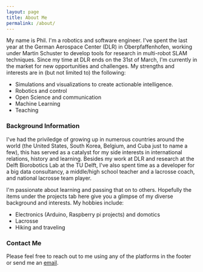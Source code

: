 ```yaml
---
layout: page
title: About Me
permalink: /about/
---
```


My name is Phil. I'm a robotics and software engineer. I've spent the last year at the German Aerospace Center (DLR) in Oberpfaffenhofen, working under Martin Schuster to develop tools for research in multi-robot SLAM techniques. Since my time at DLR ends on the 31st of March, I'm currently in the market for new opportunities and challenges. My strengths and interests are in (but not limited to) the following: 

* Simulations and visualizations to create actionable intelligence.
* Robotics and control
* Open Science and communication
* Machine Learning
* Teaching

### Background Information

I've had the priviledge of growing up in numerous countries around the world (the United States, South Korea, Belgium, and Cuba just to name a few), this has served as a catalyst for my side interests in international relations, history and learning. Besides my work at DLR and research at the Delft Biorobotics Lab at the TU Delft, I've also spent time as a developer for a big data consultancy, a middle/high school teacher and a lacrosse coach, and national lacrosse team player. 

I'm passionate about learning and passing that on to others. Hopefully the items under the projects tab here give you a glimpse of my diverse background and interests. My hobbies include:

* Electronics (Arduino, Raspberry pi projects) and domotics
* Lacrosse
* Hiking and traveling

### Contact Me

Please feel free to reach out to me using any of the platforms in the footer or send me an [email](mailto:philip.heijkoop@gmail.com).
